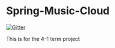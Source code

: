 # Spring-Music-Cloud

[![Gitter](https://badges.gitter.im/spring-music-cloud/community.svg)](https://gitter.im/spring-music-cloud/community?utm_source=badge&utm_medium=badge&utm_campaign=pr-badge)

This is for the 4-1 term project

